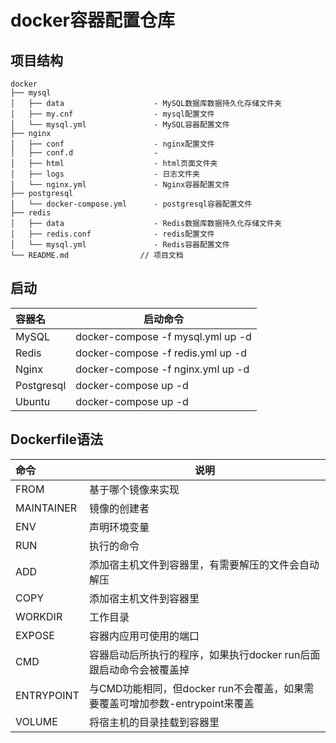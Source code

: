 # docker容器配置仓库
## 项目结构
    docker
    ├── mysql                   
    │   ├── data                    - MySQL数据库数据持久化存储文件夹
    │   ├── my.cnf                  - mysql配置文件
    │   └── mysql.yml               - MySQL容器配置文件
    ├── nginx                   
    │   ├── conf                    - nginx配置文件
    │   ├── conf.d                  - 
    │   ├── html                    - html页面文件夹
    │   ├── logs                    - 日志文件夹
    │   └── nginx.yml               - Nginx容器配置文件    
    ├── postgresql
    │   └── docker-compose.yml      - postgresql容器配置文件    
    ├── redis
    │   ├── data                    - Redis数据库数据持久化存储文件夹
    │   ├── redis.conf              - redis配置文件
    │   └── mysql.yml               - Redis容器配置文件
    └── README.md                // 项目文档
## 启动
|容器名|启动命令|
|:----|-----|
|MySQL | docker-compose -f mysql.yml up -d |
|Redis | docker-compose -f redis.yml up -d |
|Nginx| docker-compose -f nginx.yml up -d |
|Postgresql| docker-compose up -d |
|Ubuntu| docker-compose up -d |
## Dockerfile语法
|命令|说明|
|:----|-----|
|FROM | 基于哪个镜像来实现|
|MAINTAINER | 镜像的创建者 |
|ENV| 声明环境变量|
|RUN| 执行的命令|
|ADD| 添加宿主机文件到容器里，有需要解压的文件会自动解压|
|COPY| 添加宿主机文件到容器里|
|WORKDIR| 工作目录|
|EXPOSE|容器内应用可使用的端口|
|CMD| 容器启动后所执行的程序，如果执行docker run后面跟启动命令会被覆盖掉|
|ENTRYPOINT|与CMD功能相同，但docker run不会覆盖，如果需要覆盖可增加参数-entrypoint来覆盖|
|VOLUME|将宿主机的目录挂载到容器里|

